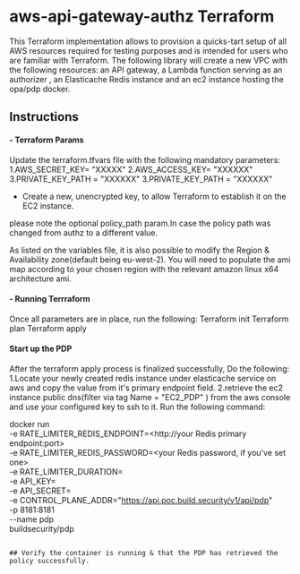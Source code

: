 # aws-api-gateway-authz Terraform

This Terraform implementation allows to provision a quicks-tart setup of all AWS resources required for testing purposes and is intended for users who are familiar with Terraform.
The following library will create a new VPC with the following resources: an API gateway, a Lambda function serving as an authorizer , an Elasticache Redis instance and
an ec2 instance hosting the opa/pdp docker.

## Instructions

#### - Terraform Params

Update the terraform.tfvars file with the following mandatory parameters:
1.AWS_SECRET_KEY= "XXXXX"
2.AWS_ACCESS_KEY= "XXXXXX"
3.PRIVATE_KEY_PATH = "XXXXXX"
3.PRIVATE_KEY_PATH = "XXXXXX"
* Create a new, unencrypted key, to allow Terraform to establish it on the EC2 instance.

please note the optional policy_path param.In case the policy path was changed from authz to a different value.


As listed on the variables file, it is also possible to modify the Region & Availability zone(default being eu-west-2).
You will need to populate the ami map according to your chosen region with the relevant amazon linux x64 architecture ami.

#### - Running Terrraform
Once all parameters are in place, run the following:
Terraform init
Terraform plan
Terraform apply

#### Start up the PDP

After the terraform  apply process is finalized successfully, Do the following:
1.Locate your newly created redis instance under elasticache service on aws and copy the value from it's primary endpoint field.
2.retrieve the ec2 instance public dns(filter via tag  Name = "EC2_PDP" ) from the aws console and use your configured key to ssh to it.
Run the following command:

docker run \
    -e RATE_LIMITER_REDIS_ENDPOINT=<http://your Redis primary endpoint:port> \
    -e RATE_LIMITER_REDIS_PASSWORD=<your Redis password, if you've set one> \
    -e RATE_LIMITER_DURATION=<the duration basis for rate-limiting> \
    -e API_KEY=<your build.security provided api> \
    -e API_SECRET=<the API secret provided that was create in the build.security console> \
    -e CONTROL_PLANE_ADDR="https://api.poc.build.security/v1/api/pdp" \
    -p 8181:8181 \
    --name pdp \
    buildsecurity/pdp
```

## Verify the container is running & that the PDP has retrieved the policy successfully.
